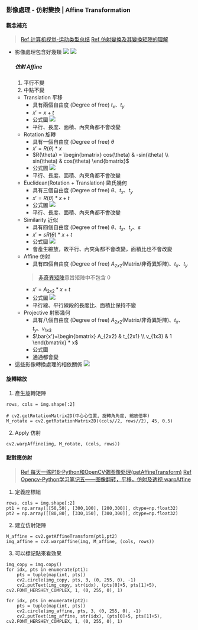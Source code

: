 ### 影像處理 - 仿射變換 | Affine Transformation

#### 觀念補充
> [Ref 计算机视觉-运动类型总结](https://blog.csdn.net/Anderson_Y/article/details/85759502)
> [Ref 仿射變換及其變換矩陣的理解](https://www.itread01.com/content/1559217783.html)

- 影像處理包含好幾類
    ![](https://i.imgur.com/zcF2mLC.png)
    ![](https://i.imgur.com/WxjLL2m.png)
    ##### 仿射 Affine
    1. 平行不變
    2. 中點不變
    - Translation 平移
        - 具有兩個自由度 (Degree of free) $t_x$、$t_y$
        - $x'=x+t$
        - 公式圖 ![](https://i.imgur.com/0E71ti0.png)
        - 平行、長度、面積、內夾角都不會改變
    - Rotation 旋轉
        - 具有一個自由度 (Degree of free) $\theta$
        - $x'=R(\theta)*x$
        - $R(\theta) = \begin{bmatrix} cos(\theta) & -sin(\theta) \\ sin(\theta) & cos(\theta) \end{bmatrix}$
        - 公式圖 ![](https://i.imgur.com/wp1Qr5V.png)
        - 平行、長度、面積、內夾角都不會改變
    - Euclidean(Rotation + Translation) 歐氏幾何
        - 具有三個自由度 (Degree of free) $\theta$、$t_x$、$t_y$
        - $x'=R(\theta)*x+t$
        - 公式圖 ![](https://i.imgur.com/YRgjU8f.png)
        - 平行、長度、面積、內夾角都不會改變
    - Similarity 近似
        - 具有四個自由度 (Degree of free) $\theta$、$t_x$、$t_y$、$s$
        - $x'=sR(\theta)*x+t$
        - 公式圖 ![](https://i.imgur.com/cFxifEv.png)
        - 會產生縮放，故平行、內夾角都不會改變，面積比也不會改變
    - Affine 仿射
        - 具有四個自由度 (Degree of free) $A_{2x2}$(Matrix/非奇異矩陣)、$t_x$、$t_y$
        > [非奇異矩陣](https://zh.wikipedia.org/wiki/%E9%9D%9E%E5%A5%87%E5%BC%82%E6%96%B9%E9%98%B5)意旨矩陣中不包含 0 
        - $x'=A_{2x2}*x+t$
        - 公式圖 ![](https://i.imgur.com/1wfTJIT.png)
        - 平行線、平行線段的長度比、面積比保持不變
    - Projective 射影幾何
        - 具有八個自由度 (Degree of free) $A_{2x2}$(Matrix/非奇異矩陣)、$t_x$、$t_y$、$v_{1x3}$
        - $\bar{x'}=\begin{bmatrix} A_{2x2} & t_{2x1} \\ v_{1x3} & 1 \end{bmatrix} * x$
        - 公式圖
        - 通通都會變
- 這些影像轉換處理的相依關係
    ![](https://i.imgur.com/pYAN3gE.png)

#### 旋轉縮放

1. 產生旋轉矩陣
```python=
rows, cols = img.shape[:2]

# cv2.getRotationMatrix2D(中⼼心位置, 旋轉⾓角度, 縮放倍率)
M_rotate = cv2.getRotationMatrix2D((cols//2, rows//2), 45, 0.5)
```
2. Apply 仿射
```python=
cv2.warpAffine(img, M_rotate, (cols, rows))
```

#### 點對應仿射
> [Ref 每天一练P18-Python和OpenCV做图像处理(getAffineTransform)](https://zhuanlan.zhihu.com/p/36980767)
> [Ref Opencv-Python学习笔记五——图像翻转，平移，仿射及透视 warpAffine
](https://www.jianshu.com/p/ef67cacf442c)

1. 定義座標組
```python=
rows, cols = img.shape[:2]
pt1 = np.array([[50,50], [300,100], [200,300]], dtype=np.float32)
pt2 = np.array([[80,80], [330,150], [300,300]], dtype=np.float32)
```
2. 建立仿射矩陣
```python=
M_affine = cv2.getAffineTransform(pt1,pt2)
img_affine = cv2.warpAffine(img, M_affine, (cols, rows))
```
3. 可以標記點來看效果
```python=
img_copy = img.copy()
for idx, pts in enumerate(pt1):
    pts = tuple(map(int, pts))
    cv2.circle(img_copy, pts, 3, (0, 255, 0), -1)
    cv2.putText(img_copy, str(idx), (pts[0]+5, pts[1]+5), cv2.FONT_HERSHEY_COMPLEX, 1, (0, 255, 0), 1)

for idx, pts in enumerate(pt2):
    pts = tuple(map(int, pts))
    cv2.circle(img_affine, pts, 3, (0, 255, 0), -1)
    cv2.putText(img_affine, str(idx), (pts[0]+5, pts[1]+5), cv2.FONT_HERSHEY_COMPLEX, 1, (0, 255, 0), 1)
```